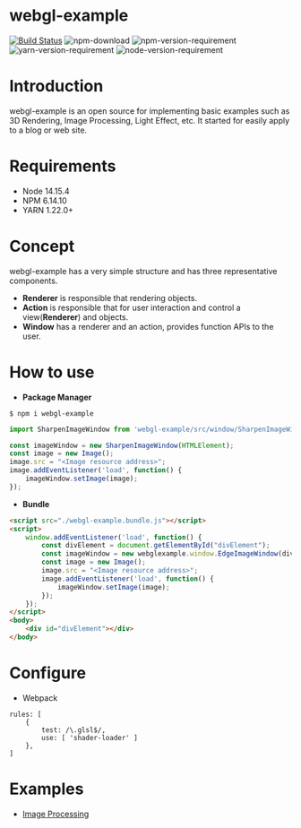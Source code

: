 # webgl-example

[![Build Status](https://github.com/gandis0713/webgl-example/workflows/Build%20and%20Test/badge.svg)](https://github.com/gandis0713/webgl-example/workflows/Build%20and%20Test/badge.svg)
![npm-download](https://img.shields.io/npm/dm/webgl-example.svg)
![npm-version-requirement](https://img.shields.io/badge/npm-6.14.10-brightgreen.svg)
![yarn-version-requirement](https://img.shields.io/badge/>=yarn-1.22.0-brightgreen.svg)
![node-version-requirement](https://img.shields.io/badge/node-14.15.4-brightgreen.svg)

Introduction
============

webgl-example is an open source for implementing basic examples such as 3D Rendering, Image Processing, Light Effect, etc. It started for easily apply to a blog or web site.


Requirements
============
- Node 14.15.4
- NPM 6.14.10
- YARN 1.22.0+


Concept
=======

webgl-example has a very simple structure and has three representative components.
- **Renderer** is responsible that rendering objects.
- **Action** is responsible that for user interaction and control a view(**Renderer**) and objects.
- **Window** has a renderer and an action, provides function APIs to the user.

How to use
==========
- **Package Manager**
~~~shell
$ npm i webgl-example
~~~
~~~Javascript
import SharpenImageWindow from 'webgl-example/src/window/SharpenImageWindow';

const imageWindow = new SharpenImageWindow(HTMLElement);
const image = new Image();
image.src = "<Image resource address>";
image.addEventListener('load', function() {
    imageWindow.setImage(image);
});
~~~

- **Bundle**
~~~HTML
<script src="./webgl-example.bundle.js"></script>
<script>
    window.addEventListener('load', function() {
        const divElement = document.getElementById("divElement");
        const imageWindow = new webglexample.window.EdgeImageWindow(divElement);
        const image = new Image();
        image.src = "<Image resource address>";
        image.addEventListener('load', function() {
            imageWindow.setImage(image);
        });
    });
</script>
<body>
    <div id="divElement"></div>
</body>
~~~
Configure
=========
- Webpack
~~~webpack
rules: [
    {
        test: /\.glsl$/,
        use: [ 'shader-loader' ]
    },
]
~~~

Examples
========
- [Image Processing](https://github.com/gandis0713/webgl-example/tree/master/examples/image)

